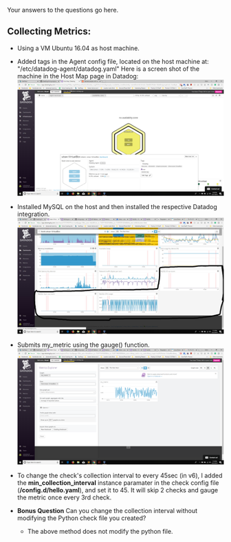 Your answers to the questions go here.
## Collecting Metrics:
* Using a VM Ubuntu 16.04 as host machine.

* Added tags in the Agent config file, located on the host machine at: "/etc/datadog-agent/datadog.yaml" Here is a screen shot of the machine in the Host Map page in Datadog:
![alt text](./screenshots/hostmap.png)

* Installed MySQL on the host and then installed the respective Datadog integration.
![alt text](./screenshots/sql_graphs.jpg)

* Submits my_metric using the gauge() function.
![alt text](./screenshots/my_metric.png)

* To change the check's collection interval to every 45sec (in v6), I added the **min_collection_interval** instance paramater in the check config file (**/config.d/hello.yaml**), and set it to 45. It will skip 2 checks and gauge the metric once every 3rd check.

* **Bonus Question** Can you change the collection interval without modifying the Python check file you created?
	* The above method does not modify the python file.
